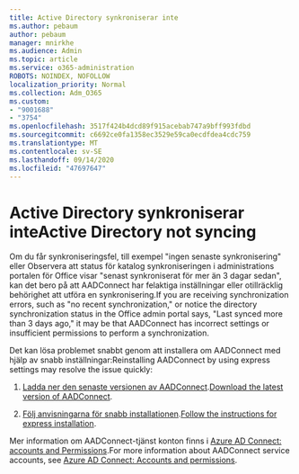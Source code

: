 ```yaml
---
title: Active Directory synkroniserar inte
ms.author: pebaum
author: pebaum
manager: mnirkhe
ms.audience: Admin
ms.topic: article
ms.service: o365-administration
ROBOTS: NOINDEX, NOFOLLOW
localization_priority: Normal
ms.collection: Adm_O365
ms.custom:
- "9001688"
- "3754"
ms.openlocfilehash: 3517f424b4dcd89f915acebab747a9bff993fdbd
ms.sourcegitcommit: c6692ce0fa1358ec3529e59ca0ecdfdea4cdc759
ms.translationtype: MT
ms.contentlocale: sv-SE
ms.lasthandoff: 09/14/2020
ms.locfileid: "47697647"
---
```

# <a name="active-directory-not-syncing"></a><span data-ttu-id="6bc3b-102">Active Directory synkroniserar inte</span><span class="sxs-lookup"><span data-stu-id="6bc3b-102">Active Directory not syncing</span></span>

<span data-ttu-id="6bc3b-103">Om du får synkroniseringsfel, till exempel "ingen senaste synkronisering" eller Observera att status för katalog synkroniseringen i administrations portalen för Office visar "senast synkroniserat för mer än 3 dagar sedan", kan det bero på att AADConnect har felaktiga inställningar eller otillräcklig behörighet att utföra en synkronisering.</span><span class="sxs-lookup"><span data-stu-id="6bc3b-103">If you are receiving synchronization errors, such as "no recent synchronization," or notice the directory synchronization status in the Office admin portal says, "Last synced more than 3 days ago," it may be that AADConnect has incorrect settings or insufficient permissions to perform a synchronization.</span></span>  

<span data-ttu-id="6bc3b-104">Det kan lösa problemet snabbt genom att installera om AADConnect med hjälp av snabb inställningar:</span><span class="sxs-lookup"><span data-stu-id="6bc3b-104">Reinstalling AADConnect by using express settings may resolve the issue quickly:</span></span>

1. <span data-ttu-id="6bc3b-105">[Ladda ner den senaste versionen av AADConnect](https://go.microsoft.com/fwlink/?LinkId=615771).</span><span class="sxs-lookup"><span data-stu-id="6bc3b-105">[Download the latest version of AADConnect](https://go.microsoft.com/fwlink/?LinkId=615771).</span></span>

2. <span data-ttu-id="6bc3b-106">[Följ anvisningarna för snabb installationen](https://docs.microsoft.com/azure/active-directory/hybrid/how-to-connect-install-express).</span><span class="sxs-lookup"><span data-stu-id="6bc3b-106">[Follow the instructions for express installation](https://docs.microsoft.com/azure/active-directory/hybrid/how-to-connect-install-express).</span></span>

<span data-ttu-id="6bc3b-107">Mer information om AADConnect-tjänst konton finns i [Azure AD Connect: accounts and Permissions](https://docs.microsoft.com/azure/active-directory/hybrid/reference-connect-accounts-permissions).</span><span class="sxs-lookup"><span data-stu-id="6bc3b-107">For more information about AADConnect service accounts, see [Azure AD Connect: Accounts and permissions](https://docs.microsoft.com/azure/active-directory/hybrid/reference-connect-accounts-permissions).</span></span>
